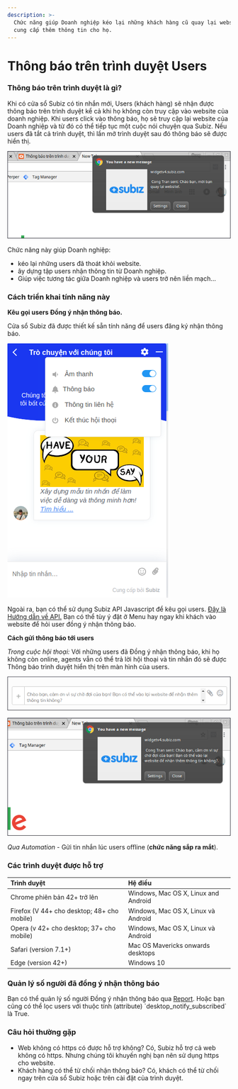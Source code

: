 ```yaml
---
description: >-
  Chức năng giúp Doanh nghiệp kéo lại những khách hàng cũ quay lại website và
  cung cấp thêm thông tin cho họ.
---
```


# Thông báo trên trình duyệt Users

### Thông báo trên trình duyệt là gì?

Khi có cửa sổ Subiz có tin nhắn mới, Users \(khách hàng\) sẽ nhận được thông báo trên trình duyệt kể cả khi họ không còn truy cập vào website của doanh nghiệp. Khi users click vào thông báo, họ sẽ truy cập lại website của Doanh nghiệp và từ đó có thể tiếp tục một cuộc nói chuyện qua Subiz. Nếu users đã tắt cả trình duyệt, thì lần mở trình duyệt sau đó thông báo sẽ được hiển thị.

![Th&#xF4;ng b&#xE1;o m&#xE0;n h&#xEC;nh Subiz tr&#xEA;n m&#xE1;y t&#xED;nh kh&#xE1;ch h&#xE0;ng.](../../../.gitbook/assets/screenshot-from-2018-12-11-13-29-30.png)

Chức năng này giúp Doanh nghiệp:

* kéo lại những users đã thoát khỏi website.
* ây dựng tập users nhận thông tin từ Doanh nghiệp.
* Giúp việc tương tác giữa Doanh nghiệp và users trở nên liền mạch...

### Cách triển khai tính năng này

**Kêu gọi users Đồng ý nhận thông báo.**

Cửa sổ Subiz đã được thiết kế sẵn tính năng để users đăng ký nhận thông báo.

![User c&#xF3; th&#x1EC3; b&#x1EAD;t ch&#x1EE9;c n&#x103;ng Th&#xF4;ng b&#xE1;o.](../../../.gitbook/assets/screenshot-from-2018-12-11-13-35-57.png)

Ngoài ra, bạn có thể sử dụng Subiz API Javascript để kêu gọi users. [Đây là Hướng dẫn về API.](http://help.subiz.com/su-dung-subiz-nang-cao/api-javascript-cua-subiz-widget#api-subscribe-push-notification) Bạn có thể tùy ý đặt ở Menu hay ngay khi khách vào website để hỏi user đồng ý nhận thông báo. 

**Cách gửi thông báo tới users**

_Trong cuộc hội thoại:_  Với những users đã Đồng ý nhận thông báo, khi họ không còn online, agents vẫn có thể trả lời hội thoại và tin nhắn đó sẽ được Thông báo trình duyệt hiển thị trên màn hình của users.

![Agent v&#x1EAB;n c&#xF3; th&#x1EC3; g&#x1EED;i tin nh&#x1EAF;n khi kh&#xE1;ch Offline.](../../../.gitbook/assets/screenshot-from-2018-12-11-13-39-15.png)

![V&#xE0; &#x111;&#xE2;y l&#xE0; m&#xE0;n h&#xEC;nh kh&#xE1;ch h&#xE0;ng nh&#x1EAD;n &#x111;&#x1B0;&#x1EE3;c.](../../../.gitbook/assets/screenshot-from-2018-12-11-13-40-34.png)

_Qua Automation_ - Gửi tin nhắn lúc users offline \(**chức năng sắp ra mắt**\).

### Các trình duyệt được hỗ trợ

| Trình duyệt | Hệ điều  |
| :--- | :--- |
| Chrome phiên bản 42+ trở lên | Windows, Mac OS X, Linux and Android |
| Firefox \(V 44+ cho desktop; 48+ cho mobile\) | Windows, Mac OS X, Linux và Android |
| Opera \(v 42+ cho desktop; 37+ cho mobile\) | Windows, Mac OS X, Linux và Android |
| Safari \(version 7.1+\) | Mac OS Mavericks onwards desktops |
| Edge \(version 42+\) | Windows 10 |

### Quản lý số người đã đồng ý nhận thông báo

Bạn có thể quản lý số người Đồng ý nhận thông báo qua [Report](https://app.subiz.com/reports/user). Hoặc bạn cũng có thể lọc users với thuộc tính \(attribute\) \`desktop\_notify\_subscribed\` là True. 

### Câu hỏi thường gặp

* Web không có https có được hỗ trợ không? Có, Subiz hỗ trợ cả web không có https. Nhưng chúng tôi khuyến nghị bạn nên sử dụng https cho website. 
* Khách hàng có thể từ chối nhận thông báo? Có, khách có thể từ chối ngay trên cửa sổ Subiz hoặc trên cài đặt của trình duyệt.

